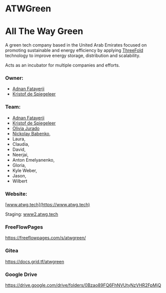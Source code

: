 # ATWGreen 
# All The Way Green

A green tech company based in the United Arab Emirates focused on promoting sustainable and energy efficiency by applying [ThreeFold](https://threefold.io/) technology to improve energy storage, distribution and scalability.

Acts as an incubator for multiple companies and efforts.

### Owner: 
* [Adnan Fatayerji](https://github.com/AdnanFatayerji)
* [Kristof de Spiegeleer](https://github.com/despiegk/)

### Team:
* [Adnan Fatayerji](https://github.com/AdnanFatayerji)
* [Kristof de Spiegeleer](https://github.com/despiegk/)
* [Olivia Jurado](https://github.com/juradoo)
* [Nickolay Babenko](https://github.com/nbabenko), 
* Laura, 
* Claudia, 
* David, 
* Neerjai, 
* Anton Emelyanenko, 
* Gloria, 
* Kyle Weber, 
* Jason, 
* Wilbert

### Website:

[www.atwg.tech](https://www.atwg.tech)

Staging: [www2.atwg.tech](https://www2.atwg.tech/)

### FreeFlowPages
https://freeflowpages.com/s/atwgreen/

### Gitea
https://docs.grid.tf/atwgreen

### Google Drive
https://drive.google.com/drive/folders/0Bzao89FQ6FhNVUtyNzVHR2FpMjQ
